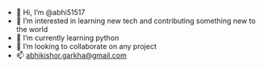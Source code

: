- 👋 Hi, I’m @abhi51517
- 👀 I’m interested in learning new tech and contributing something new to the world
- 🌱 I’m currently learning python
- 💞️ I’m looking to collaborate on any project
- 📫 abhikishor.garkha@gmail.com

<!---
abhi51517/abhi51517 is a ✨ special ✨ repository because its `README.md` (this file) appears on your GitHub profile.
You can click the Preview link to take a look at your changes.
--->

